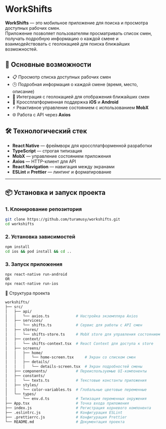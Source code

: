 # WorkShifts

**WorkShifts** — это мобильное приложение для поиска и просмотра доступных рабочих смен.  
Приложение позволяет пользователям просматривать список смен, получать подробную информацию о каждой смене и взаимодействовать с геолокацией для поиска ближайших возможностей.

## 🚀 Основные возможности

- 📋 Просмотр списка доступных рабочих смен  
- 🕒 Подробная информация о каждой смене (время, место, описание)  
- 📍 Интеграция с геолокацией для отображения ближайших смен  
- 📱 Кроссплатформенная поддержка **iOS** и **Android**  
- ⚡ Реактивное управление состоянием с использованием **MobX**  
- 🌐 Работа с API через **Axios**  

## 🛠️ Технологический стек

- **React Native** — фреймворк для кроссплатформенной разработки  
- **TypeScript** — строгая типизация  
- **MobX** — управление состоянием приложения  
- **Axios** — HTTP-клиент для API  
- **React Navigation** — навигация между экранами  
- **ESLint** и **Prettier** — линтинг и форматирование  

---

## 📦 Установка и запуск проекта

### 1. Клонирование репозитория
```bash
git clone https://github.com/turamusy/workshifts.git
cd workshifts
```

### 2. Установка зависимостей
```bash
npm install
cd ios && pod install && cd ..
```

### 3. Запуск приложения
```bash
npx react-native run-android
OR
npx react-native run-ios
```

📂 Структура проекта
```bash
workshifts/
├── src/
│   ├── api/
│   │   └── axios.ts            # Настройка экземпляра Axios
│   ├── services/
│   │   └── shifts.ts           # Сервис для работы с API смен
│   ├── stores/
│   │   └── shifts-store.ts     # MobX store для управления состоянием смен
│   ├── context/
│   │   └── shifts-context.tsx  # React Context для доступа к store
│   ├── screens/
│   │   ├── home/
│   │   │   └── home-screen.tsx     # Экран со списком смен
│   │   ├── details/
│   │   │   └── details-screen.tsx  # Экран подробностей смены
│   ├── components/             # Переиспользуемые UI-компоненты
│   ├── constants/
│   │   └── texts.ts            # Текстовые константы приложения
│   ├── styles/
│   │   └── color-variables.ts  # Глобальные цветовые переменные
│   └── types/
│       └── env.d.ts            # Типизация переменных окружения
├── App.tsx                     # Точка входа приложения
├── index.js                    # Регистрация корневого компонента
├── .eslintrc.js                # Конфигурация ESLint
├── .prettierrc.js              # Конфигурация Prettier
└── README.md                   # Документация проекта
```
